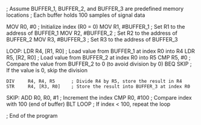 ; Assume BUFFER_1, BUFFER_2, and BUFFER_3 are predefined memory locations
; Each buffer holds 100 samples of signal data

MOV     R0, #0              ; Initialize index (R0 = 0)
MOV     R1, #BUFFER_1       ; Set R1 to the address of BUFFER_1
MOV     R2, #BUFFER_2       ; Set R2 to the address of BUFFER_2
MOV     R3, #BUFFER_3       ; Set R3 to the address of BUFFER_3

LOOP:
    LDR     R4, [R1, R0]    ; Load value from BUFFER_1 at index R0 into R4
    LDR     R5, [R2, R0]    ; Load value from BUFFER_2 at index R0 into R5
    CMP     R5, #0          ; Compare the value from BUFFER_2 to 0 (to avoid division by 0)
    BEQ     SKIP            ; If the value is 0, skip the division

    DIV     R4, R4, R5      ; Divide R4 by R5, store the result in R4
    STR     R4, [R3, R0]    ; Store the result into BUFFER_3 at index R0

SKIP:
    ADD     R0, R0, #1      ; Increment the index
    CMP     R0, #100        ; Compare index with 100 (end of buffer)
    BLT     LOOP            ; If index < 100, repeat the loop

; End of the program
